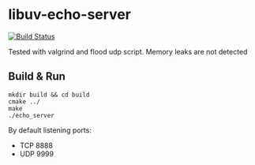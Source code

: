 # libuv-echo-server
[![Build Status](https://travis-ci.org/armatusmiles/libuv-echo-server.svg?branch=master)](https://travis-ci.org/armatusmiles/libuv-echo-server)

Tested with valgrind and flood udp script. Memory leaks are not detected

## Build & Run 
```
mkdir build && cd build
cmake ../
make
./echo_server
```

By default listening ports:
- TCP 8888
- UDP 9999
